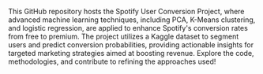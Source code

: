 This GitHub repository hosts the Spotify User Conversion Project, where advanced machine learning techniques, including PCA, K-Means clustering, and logistic regression, are applied to enhance Spotify's conversion rates from free to premium. The project utilizes a Kaggle dataset to segment users and predict conversion probabilities, providing actionable insights for targeted marketing strategies aimed at boosting revenue. Explore the code, methodologies, and contribute to refining the approaches used!
